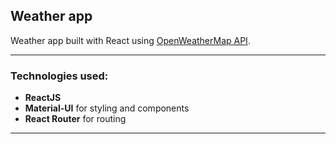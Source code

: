 ## Weather app

Weather app built with React using [OpenWeatherMap API](https://openweathermap.org/api 'OpenWeatherMap API page').

<!-- You can check out the LIVE project [**HERE**](https://e-commerce-mr.netlify.app/ 'Completed project'). -->

---

### Technologies used:

- **ReactJS**
- **Material-UI** for styling and components
- **React Router** for routing

---
